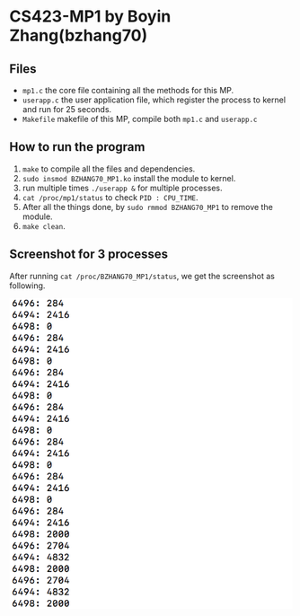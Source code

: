 # CS423-MP1 by Boyin Zhang(bzhang70)

## Files

* `mp1.c` the core file containing all the methods for this MP.
* `userapp.c` the user application file, which register the process to kernel and run for 25 seconds.
* `Makefile` makefile of this MP, compile both `mp1.c` and `userapp.c`

## How to run the program

1. `make` to compile all the files and dependencies.
2. `sudo insmod BZHANG70_MP1.ko` install the module to kernel.
3. run multiple times `./userapp &` for multiple processes.
4. `cat /proc/mp1/status` to check `PID : CPU_TIME`.
5. After all the things done, by `sudo rmmod BZHANG70_MP1` to remove the module.
6. `make clean`.

## Screenshot for 3 processes

After running `cat /proc/BZHANG70_MP1/status`, we get the screenshot as following.

![Screenshot](./sshot.png)
